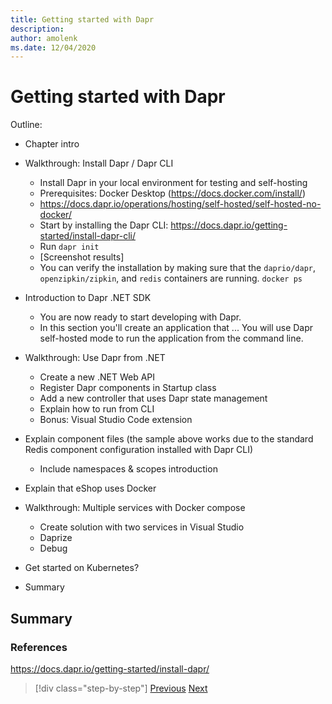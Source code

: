 ```yaml
---
title: Getting started with Dapr
description:
author: amolenk 
ms.date: 12/04/2020
---
```


# Getting started with Dapr

Outline:

- Chapter intro

- Walkthrough: Install Dapr / Dapr CLI
  - Install Dapr in your local environment for testing and self-hosting
  - Prerequisites: Docker Desktop (https://docs.docker.com/install/)
  - https://docs.dapr.io/operations/hosting/self-hosted/self-hosted-no-docker/
  - Start by installing the Dapr CLI: https://docs.dapr.io/getting-started/install-dapr-cli/
  - Run `dapr init`
  - [Screenshot results]
  - You can verify the installation by making sure that the `daprio/dapr`, `openzipkin/zipkin`, and `redis` containers are running. `docker ps` 
- Introduction to Dapr .NET SDK
  - You are now ready to start developing with Dapr.
  - In this section you'll create an application that ... You will use Dapr self-hosted mode to run the application from the command line.

- Walkthrough: Use Dapr from .NET
  - Create a new .NET Web API 
  - Register Dapr components in Startup class
  - Add a new controller that uses Dapr state management
  - Explain how to run from CLI
  - Bonus: Visual Studio Code extension
- Explain component files (the sample above works due to the standard Redis component configuration installed with Dapr CLI)
  - Include namespaces & scopes introduction
- Explain that eShop uses Docker
- Walkthrough: Multiple services with Docker compose
  - Create solution with two services in Visual Studio
  - Daprize
  - Debug
- Get started on Kubernetes?
- Summary



## Summary


### References

https://docs.dapr.io/getting-started/install-dapr/



>[!div class="step-by-step"]
>[Previous](index.md)
>[Next](index.md)
